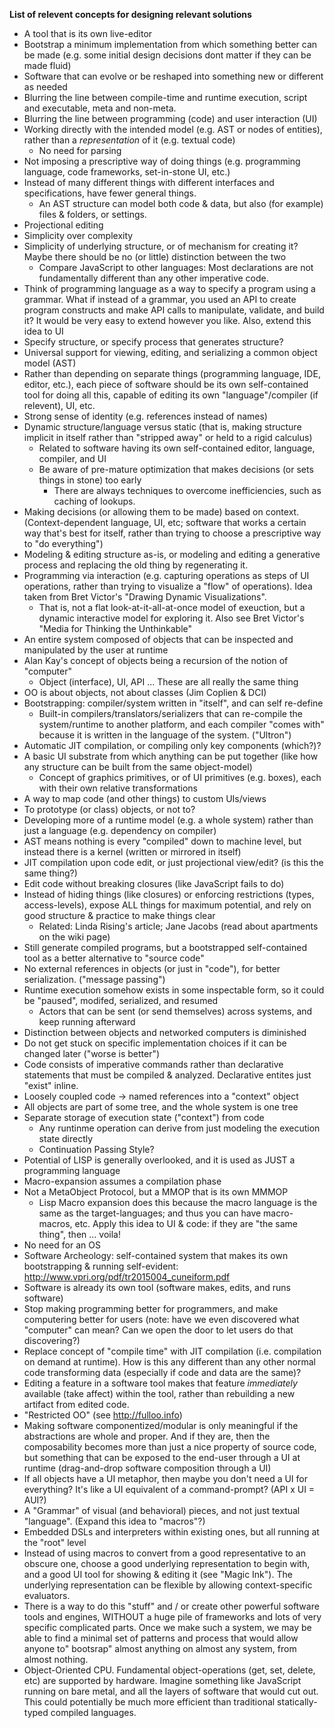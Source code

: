 **List of relevent concepts for designing relevant solutions**

* A tool that is its own live-editor
* Bootstrap a minimum implementation from which something better can be made (e.g. some initial design decisions dont matter if they can be made fluid)
* Software that can evolve or be reshaped into something new or different as needed
* Blurring the line between compile-time and runtime execution, script and executable, meta and non-meta.
* Blurring the line between programming (code) and user interaction (UI)
* Working directly with the intended model (e.g. AST or nodes of entities), rather than a *representation* of it (e.g. textual code)
  * No need for parsing
* Not imposing a prescriptive way of doing things (e.g. programming language, code frameworks, set-in-stone UI, etc.)
* Instead of many different things with different interfaces and specifications, have fewer general things.
  * An AST structure can model both code & data, but also (for example) files & folders, or settings.
* Projectional editing
* Simplicity over complexity
* Simplicity of underlying structure, or of mechanism for creating it? Maybe there should be no (or little) distinction between the two
  * Compare JavaScript to other languages: Most declarations are not fundamentally different than any other imperative code.
* Think of programming language as a way to specify a program using a grammar. What if instead of a grammar, you used an API to create program constructs and make API calls to manipulate, validate, and build it? It would be very easy to extend however you like. Also, extend this idea to UI
* Specify structure, or specify process that generates structure?
* Universal support for viewing, editing, and serializing a common object model (AST)
* Rather than depending on separate things (programming language, IDE, editor, etc.), each piece of software should be its own self-contained tool for doing all this, capable of editing its own "language"/compiler (if relevent), UI, etc.
* Strong sense of identity (e.g. references instead of names)
* Dynamic structure/language versus static (that is, making structure implicit in itself rather than "stripped away" or held to a rigid calculus)
  * Related to software having its own self-contained editor, language, compiler, and UI
  * Be aware of pre-mature optimization that makes decisions (or sets things in stone) too early
    * There are always techniques to overcome inefficiencies, such as caching of lookups.
* Making decisions (or allowing them to be made) based on context. (Context-dependent language, UI, etc; software that works a certain way that's best for itself, rather than trying to choose a prescriptive way to "do everything")
* Modeling & editing structure as-is, or modeling and editing a generative process and replacing the old thing by regenerating it.
* Programming via interaction (e.g. capturing operations as steps of UI operations, rather than trying to visualize a "flow" of operations). Idea taken from Bret Victor's "Drawing Dynamic Visualizations".
  * That is, not a flat look-at-it-all-at-once model of exeuction, but a dynamic interactive model for exploring it. Also see Bret Victor's "Media for Thinking the Unthinkable"
* An entire system composed of objects that can be inspected and manipulated by the user at runtime
* Alan Kay's concept of objects being a recursion of the notion of "computer"
  * Object (interface), UI, API ... These are all really the same thing
* OO is about objects, not about classes (Jim Coplien & DCI)
* Bootstrapping: compiler/system written in "itself", and can self re-define
  * Built-in compilers/translators/serializers that can re-compile the system/runtime to another platform, and each compiler "comes with" because it is written in the language of the system. ("Ultron")
* Automatic JIT compilation, or compiling only key components (which?)?
* A basic UI substrate from which anything can be put together (like how any structure can be built from the same object-model)
  * Concept of graphics primitives, or of UI primitives (e.g. boxes), each with their own relative transformations
* A way to map code (and other things) to custom UIs/views
* To prototype (or class) objects, or not to?
* Developing more of a runtime model (e.g. a whole system) rather than just a language (e.g. dependency on compiler)
* AST means nothing is every "compiled" down to machine level, but instead there is a kernel (written or mirrored in itself)
* JIT compilation upon code edit, or just projectional view/edit? (is this the same thing?)
* Edit code without breaking closures (like JavaScript fails to do)
* Instead of hiding things (like closures) or enforcing restrictions (types, access-levels), expose ALL things for maximum potential, and rely on good structure & practice to make things clear
  * Related: Linda Rising's article; Jane Jacobs (read about apartments on the wiki page)
* Still generate compiled programs, but a bootstrapped self-contained tool as a better alternative to "source code"
* No external references in objects (or just in "code"), for better serialization. ("message passing")
* Runtime execution somehow exists in some inspectable form, so it could be "paused", modifed, serialized, and resumed
  * Actors that can be sent (or send themselves) across systems, and keep running afterward
* Distinction between objects and networked computers is diminished
* Do not get stuck on specific implementation choices if it can be changed later ("worse is better")
* Code consists of imperative commands rather than declarative statements that must be compiled & analyzed. Declarative entites just "exist" inline.
* Loosely coupled code -> named references into a "context" object
* All objects are part of some tree, and the whole system is one tree
* Separate storage of execution state ("context") from code
  * Any runtinme operation can derive from just modeling the execution state directly
  * Continuation Passing Style?
* Potential of LISP is generally overlooked, and it is used as JUST a programming language
* Macro-expansion assumes a compilation phase
* Not a MetaObject Protocol, but a MMOP that is its own MMMOP
  * Lisp Macro expansion does this because the macro language is the same as the target-languages; and thus you can have macro-macros, etc. Apply this idea to UI & code: if they are "the same thing", then ... voila!
* No need for an OS
* Software Archeology: self-contained system that makes its own bootstrapping & running self-evident: http://www.vpri.org/pdf/tr2015004_cuneiform.pdf
* Software is already its own tool (software makes, edits, and runs software)
* Stop making programming better for programmers, and make computering better for users (note: have we even discovered what "computer" can mean? Can we open the door to let users do that discovering?)
* Replace concept of "compile time" with JIT compilation (i.e. compilation on demand at runtime). How is this any different than any other normal code transforming data (especially if code and data are the same)?
* Editing a feature in a software tool makes that feature *immediately* available (take affect) within the tool, rather than rebuilding a new artifact from edited code.
* "Restricted OO" (see http://fulloo.info)
* Making software componentized/modular is only meaningful if the abstractions are whole and proper. And if they are, then the composability becomes more than just a nice property of source code, but something that can be exposed to the end-user through a UI at runtime (drag-and-drop software composition through a UI)
* If all objects have a UI metaphor, then maybe you don't need a UI for everything? It's like a UI equivalent of a command-prompt? (API x UI = AUI?)
* A "Grammar" of visual (and behavioral) pieces, and not just textual "language". (Expand this idea to "macros"?)
* Embedded DSLs and interpreters within existing ones, but all running at the "root" level
* Instead of using macros to convert from a good representative to an obscure one, choose a good underlying representation to begin with, and a good UI tool for showing & editing it (see "Magic Ink"). The underlying representation can be flexible by allowing context-specific evaluators.
* There is a way to do this "stuff" and / or create other powerful software tools and engines, WITHOUT a huge pile of frameworks and lots of very specific complicated parts. Once we make such a system, we may be able to find a minimal set of patterns and process that would allow anyone to" bootsrap" almost anything on almost any system, from almost nothing.
* Object-Oriented CPU. Fundamental object-operations (get, set, delete, etc) are supported by hardware. Imagine something like JavaScript running on bare metal, and all the layers of software that would cut out. This could potentially be much more efficient than traditional statically-typed compiled languages.
